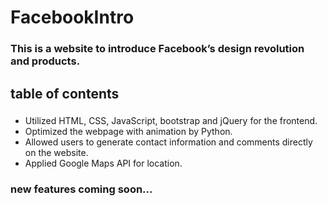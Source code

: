 # FacebookIntro
### This is a website to introduce Facebook’s design revolution and products.

## table of contents
###
- Utilized HTML, CSS, JavaScript, bootstrap and jQuery for the frontend.
- Optimized the webpage with animation by Python. 
- Allowed users to generate contact information and comments directly on the website.
- Applied Google Maps API for location.



### new features coming soon...
